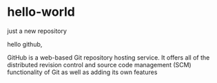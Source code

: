 # hello-world
just a new repository

hello github,

GitHub is a web-based Git repository hosting service. It offers all of the distributed revision control and source code management (SCM) 
functionality of Git as well as adding its own features
